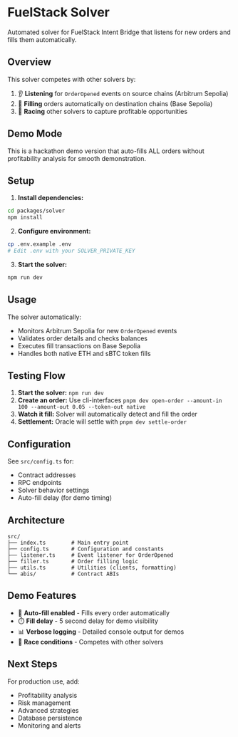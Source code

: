 # FuelStack Solver

Automated solver for FuelStack Intent Bridge that listens for new orders and fills them automatically.

## Overview

This solver competes with other solvers by:
1. 👂 **Listening** for `OrderOpened` events on source chains (Arbitrum Sepolia)
2. 💫 **Filling** orders automatically on destination chains (Base Sepolia)  
3. 🚀 **Racing** other solvers to capture profitable opportunities

## Demo Mode

This is a hackathon demo version that auto-fills ALL orders without profitability analysis for smooth demonstration.

## Setup

1. **Install dependencies:**
```bash
cd packages/solver
npm install
```

2. **Configure environment:**
```bash
cp .env.example .env
# Edit .env with your SOLVER_PRIVATE_KEY
```

3. **Start the solver:**
```bash
npm run dev
```

## Usage

The solver automatically:
- Monitors Arbitrum Sepolia for new `OrderOpened` events
- Validates order details and checks balances
- Executes fill transactions on Base Sepolia
- Handles both native ETH and sBTC token fills

## Testing Flow

1. **Start the solver:** `npm run dev`
2. **Create an order:** Use cli-interfaces `pnpm dev open-order --amount-in 100 --amount-out 0.05 --token-out native`
3. **Watch it fill:** Solver will automatically detect and fill the order
4. **Settlement:** Oracle will settle with `pnpm dev settle-order`

## Configuration

See `src/config.ts` for:
- Contract addresses
- RPC endpoints  
- Solver behavior settings
- Auto-fill delay (for demo timing)

## Architecture

```
src/
├── index.ts        # Main entry point
├── config.ts       # Configuration and constants
├── listener.ts     # Event listener for OrderOpened
├── filler.ts       # Order filling logic
├── utils.ts        # Utilities (clients, formatting)
└── abis/           # Contract ABIs
```

## Demo Features

- 🎯 **Auto-fill enabled** - Fills every order automatically
- ⏱️ **Fill delay** - 5 second delay for demo visibility  
- 📊 **Verbose logging** - Detailed console output for demos
- 🏁 **Race conditions** - Competes with other solvers

## Next Steps

For production use, add:
- Profitability analysis
- Risk management
- Advanced strategies
- Database persistence
- Monitoring and alerts